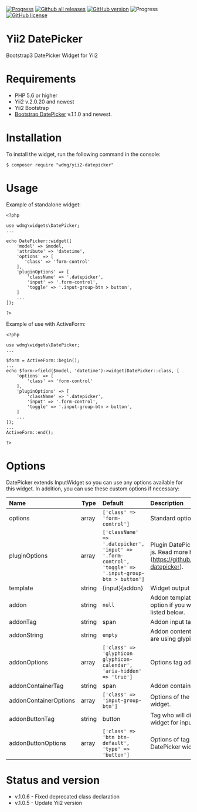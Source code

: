 [![Progress](https://img.shields.io/badge/required-Yii2_v2.0.13-blue.svg)](https://packagist.org/packages/yiisoft/yii2) [![Github all releases](https://img.shields.io/github/downloads/wdmg/yii2-datepicker/total.svg)](https://GitHub.com/wdmg/yii2-datepicker/releases/) [![GitHub version](https://badge.fury.io/gh/wdmg/yii2-datepicker.svg)](https://github.com/wdmg/yii2-datepicker) ![Progress](https://img.shields.io/badge/progress-in_development-red.svg) [![GitHub license](https://img.shields.io/github/license/wdmg/yii2-datepicker.svg)](https://github.com/wdmg/yii2-datepicker/blob/master/LICENSE)

# Yii2 DatePicker
Bootstrap3 DatePicker Widget for Yii2

# Requirements 
* PHP 5.6 or higher
* Yii2 v.2.0.20 and newest
* Yii2 Bootstrap
* [Bootstrap DatePicker](https://github.com/wdmg/bootstrap-datepicker) v.1.1.0 and newest.

# Installation
To install the widget, run the following command in the console:

`$ composer require "wdmg/yii2-datepicker"`

# Usage
Example of standalone widget:

    <?php
    
    use wdmg\widgets\DatePicker;
    ...
    
    echo DatePicker::widget([
        'model' => $model,
        'attribute' => 'datetime',
        'options' => [
           'class' => 'form-control'
        ],
        'pluginOptions' => [
            'className' => '.datepicker',
            'input' => '.form-control',
            'toggle' => '.input-group-btn > button',
        ]
        ...
    ]);
    
    ?>

Example of use with ActiveForm:

    <?php
    
    use wdmg\widgets\DatePicker;
    ...
    
    $form = ActiveForm::begin();
    ...
    echo $form->field($model, 'datetime')->widget(DatePicker::class, [
        'options' => [
            'class' => 'form-control'
        ],
        'pluginOptions' => [
            'className' => '.datepicker',
            'input' => '.form-control',
            'toggle' => '.input-group-btn > button',
        ]
        ...
    ]);
    ...
    ActiveForm::end();
    
    ?>


# Options

DatePicker extends InputWidget so you can use any options available for this widget. In addition, you can use these custom options if necessary:

| Name                   | Type    | Default                   | Description            |
|:---------------------- | ------- |:------------------------- |:---------------------- |
| options                | array   | `['class' => 'form-control']` | Standard options for the input widget. |
| pluginOptions          | array   | `['className' => '.datepicker', 'input' => '.form-control', 'toggle' => '.input-group-btn > button']` | Plugin DatePicker options passed to js. Read more here (https://github.com/wdmg/bootstrap-datepicker). |
| template               | string  | {input}{addon}            | Widget output template.|
| addon                  | string  | `null`                    | Addon template addon. Use this option if you will not use the options listed below. |
| addonTag               | string  | span                      | Addon input tag.  |
| addonString            | string  | `empty`                   | Addon content. Usually absent if you are using glypicon or fontawesome. |
| addonOptions           | array   | `['class' => 'glyphicon glyphicon-calendar', 'aria-hidden' => 'true']` | Options tag addon input widget. |
| addonContainerTag      | string  | span                      | Addon container tag.  |
| addonContainerOptions  | array   | `['class' => 'input-group-btn']` | Options of the container addon input widget. |
| addonButtonTag         | string  | button                    | Tag who will display a DatePicker widget for input. |
| addonButtonOptions     | array   | `['class' => 'btn btn-default', 'type' => 'button']` | Options of tag who will display a DatePicker widget for input. |

# Status and version
* v.1.0.6 - Fixed deprecated class declaration
* v.1.0.5 - Update Yii2 version